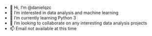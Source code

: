 - 👋 Hi, I’m @danielqzc
- 👀 I’m interested in data analysis and machine learning
- 🌱 I’m currently learning Python 3
- 💞️ I’m looking to collaborate on any interesting data analysis projects
- 📫 Email not available at this time

<!---
danielqzc/danielqzc is a ✨ special ✨ repository because its `README.md` (this file) appears on your GitHub profile.
You can click the Preview link to take a look at your changes.
--->
